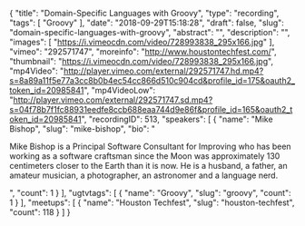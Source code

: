 {
  "title": "Domain-Specific Languages with Groovy",
  "type": "recording",
  "tags": [
    "Groovy"
  ],
  "date": "2018-09-29T15:18:28",
  "draft": false,
  "slug": "domain-specific-languages-with-groovy",
  "abstract": "",
  "description": "",
  "images": [
    "https://i.vimeocdn.com/video/728993838_295x166.jpg"
  ],
  "vimeo": "292571747",
  "moreinfo": "http://www.houstontechfest.com/",
  "thumbnail": "https://i.vimeocdn.com/video/728993838_295x166.jpg",
  "mp4Video": "http://player.vimeo.com/external/292571747.hd.mp4?s=8a89a11f5e77a3cc8b0b4ec54cc866d510c904cd&profile_id=175&oauth2_token_id=20985841",
  "mp4VideoLow": "http://player.vimeo.com/external/292571747.sd.mp4?s=04f78b7f1fc88931eedfe8ccb688eaa744d9e86f&profile_id=165&oauth2_token_id=20985841",
  "recordingID": 513,
  "speakers": [
    {
      "name": "Mike Bishop",
      "slug": "mike-bishop",
      "bio": "<p>Mike Bishop is a Principal Software Consultant for Improving who has been working as a software craftsman since the Moon was approximately 130 centimeters closer to the Earth than it is now. He is a husband, a father, an amateur musician, a photographer, an astronomer and a language nerd.</p>",
      "count": 1
    }
  ],
  "ugtvtags": [
    {
      "name": "Groovy",
      "slug": "groovy",
      "count": 1
    }
  ],
  "meetups": [
    {
      "name": "Houston Techfest",
      "slug": "houston-techfest",
      "count": 118
    }
  ]
}
